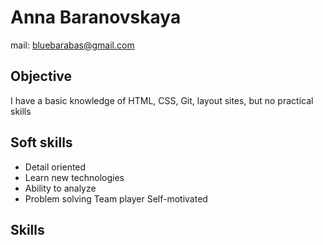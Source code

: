 **<h1>Anna Baranovskaya</h1>**

mail: bluebarabas@gmail.com

**<h2>Objective</h2>**
I have a basic knowledge of HTML, CSS, Git, layout sites, but no practical skills

**<h2>Soft skills</h2>**
* Detail oriented 
* Learn new technologies
* Ability to analyze 
* Problem solving Team player Self-motivated 

**<h2>Skills</h2>**
